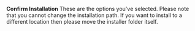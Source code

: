 **Confirm Installation**
These are the options you've selected. Please note that you cannot change the installation path. If you want to install to a different location then please move the installer folder itself.